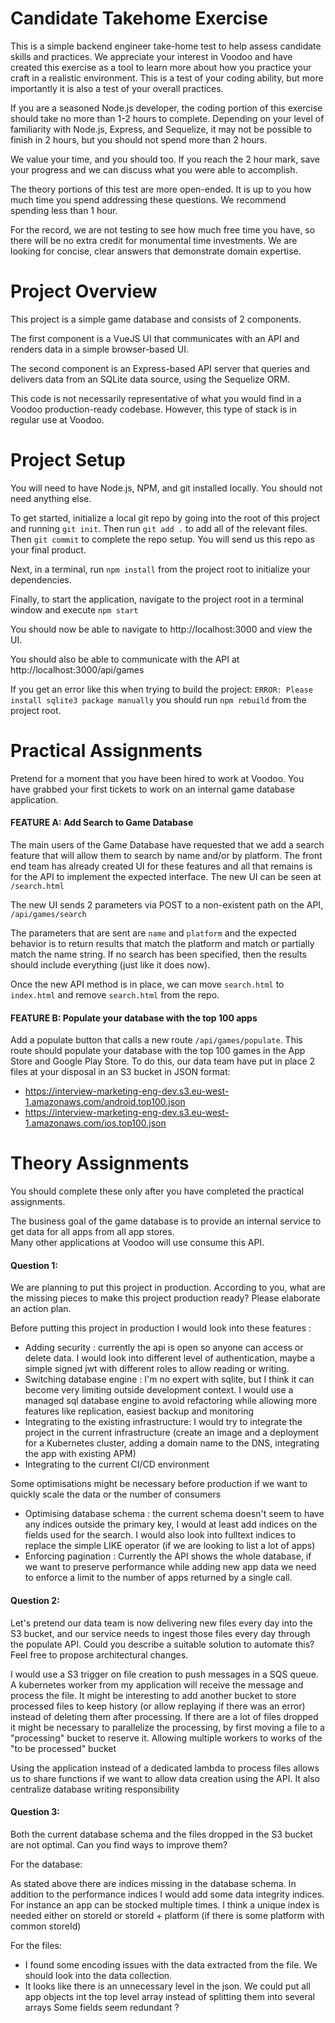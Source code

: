 # Candidate Takehome Exercise
This is a simple backend engineer take-home test to help assess candidate skills and practices.  We appreciate your interest in Voodoo and have created this exercise as a tool to learn more about how you practice your craft in a realistic environment.  This is a test of your coding ability, but more importantly it is also a test of your overall practices.

If you are a seasoned Node.js developer, the coding portion of this exercise should take no more than 1-2 hours to complete.  Depending on your level of familiarity with Node.js, Express, and Sequelize, it may not be possible to finish in 2 hours, but you should not spend more than 2 hours.  

We value your time, and you should too.  If you reach the 2 hour mark, save your progress and we can discuss what you were able to accomplish. 

The theory portions of this test are more open-ended.  It is up to you how much time you spend addressing these questions.  We recommend spending less than 1 hour.  


For the record, we are not testing to see how much free time you have, so there will be no extra credit for monumental time investments.  We are looking for concise, clear answers that demonstrate domain expertise.

# Project Overview
This project is a simple game database and consists of 2 components.  

The first component is a VueJS UI that communicates with an API and renders data in a simple browser-based UI.

The second component is an Express-based API server that queries and delivers data from an SQLite data source, using the Sequelize ORM.

This code is not necessarily representative of what you would find in a Voodoo production-ready codebase.  However, this type of stack is in regular use at Voodoo.

# Project Setup
You will need to have Node.js, NPM, and git installed locally.  You should not need anything else.

To get started, initialize a local git repo by going into the root of this project and running `git init`.  Then run `git add .` to add all of the relevant files.  Then `git commit` to complete the repo setup.  You will send us this repo as your final product.
  
Next, in a terminal, run `npm install` from the project root to initialize your dependencies.

Finally, to start the application, navigate to the project root in a terminal window and execute `npm start`

You should now be able to navigate to http://localhost:3000 and view the UI.

You should also be able to communicate with the API at http://localhost:3000/api/games

If you get an error like this when trying to build the project: `ERROR: Please install sqlite3 package manually` you should run `npm rebuild` from the project root.

# Practical Assignments
Pretend for a moment that you have been hired to work at Voodoo.  You have grabbed your first tickets to work on an internal game database application. 

#### FEATURE A: Add Search to Game Database
The main users of the Game Database have requested that we add a search feature that will allow them to search by name and/or by platform.  The front end team has already created UI for these features and all that remains is for the API to implement the expected interface.  The new UI can be seen at `/search.html`

The new UI sends 2 parameters via POST to a non-existent path on the API, `/api/games/search`

The parameters that are sent are `name` and `platform` and the expected behavior is to return results that match the platform and match or partially match the name string.  If no search has been specified, then the results should include everything (just like it does now).

Once the new API method is in place, we can move `search.html` to `index.html` and remove `search.html` from the repo.

#### FEATURE B: Populate your database with the top 100 apps
Add a populate button that calls a new route `/api/games/populate`. This route should populate your database with the top 100 games in the App Store and Google Play Store.
To do this, our data team have put in place 2 files at your disposal in an S3 bucket in JSON format:

- https://interview-marketing-eng-dev.s3.eu-west-1.amazonaws.com/android.top100.json
- https://interview-marketing-eng-dev.s3.eu-west-1.amazonaws.com/ios.top100.json

# Theory Assignments
You should complete these only after you have completed the practical assignments.

The business goal of the game database is to provide an internal service to get data for all apps from all app stores.  
Many other applications at Voodoo will use consume this API.

#### Question 1:
We are planning to put this project in production. According to you, what are the missing pieces to make this project production ready? 
Please elaborate an action plan.

Before putting this project in production I would look into these features :
 - Adding security : currently the api is open so anyone can access or delete data. I would look into different level of authentication, maybe a simple signed jwt with different roles to allow reading or writing.
 - Switching database engine : I'm no expert with sqlite, but I think it can become very limiting outside development context. I would use a managed sql database engine to avoid refactoring while allowing more features like replication, easiest backup and monitoring
 - Integrating to the existing infrastructure: I would try to integrate the project in the current infrastructure (create an image and a deployment for a Kubernetes cluster, adding a domain name to the DNS, integrating the app with existing APM)
 - Integrating to the current CI/CD environment

Some optimisations might be necessary before production if we want to quickly scale the data or the number of consumers
 - Optimising database schema : the current schema doesn't seem to have any indices outside the primary key, I would at least add indices on the fields used for the search. I would also look into fulltext indices to replace the simple LIKE operator (if we are looking to list a lot of apps)
 - Enforcing pagination : Currently the API shows the whole database, if we want to preserve performance while adding new app data we need to enforce a limit to the number of apps returned by a single call.
#### Question 2:
Let's pretend our data team is now delivering new files every day into the S3 bucket, and our service needs to ingest those files
every day through the populate API. Could you describe a suitable solution to automate this? Feel free to propose architectural changes.

I would use a S3 trigger on file creation to push messages in a SQS queue. A kubernetes worker from my application will receive the message and process the file.
It might be interesting to add another bucket to store processed files to keep history (or allow replaying if there was an error) instead of deleting them after processing.
If there are a lot of files dropped it might be necessary to parallelize the processing, by first moving a file to a "processing" bucket to reserve it. Allowing multiple workers to works of the "to be processed" bucket

Using the application instead of a dedicated lambda to process files allows us to share functions if we want to allow data creation using the API. It also centralize database writing responsibility
#### Question 3:
Both the current database schema and the files dropped in the S3 bucket are not optimal.
Can you find ways to improve them?

For the database:

As stated above there are indices missing in the database schema. In addition to the performance indices I would add some data integrity indices.
For instance an app can be stocked multiple times. I think a unique index is needed either on storeId or storeId + platform (if there is some platform with common storeId)

For the files:
 - I found some encoding issues with the data extracted from the file. We should look into the data collection.
 - It looks like there is an unnecessary level in the json. We could put all app objects int the top level array instead of splitting them into several arrays
Some fields seem redundant ?

